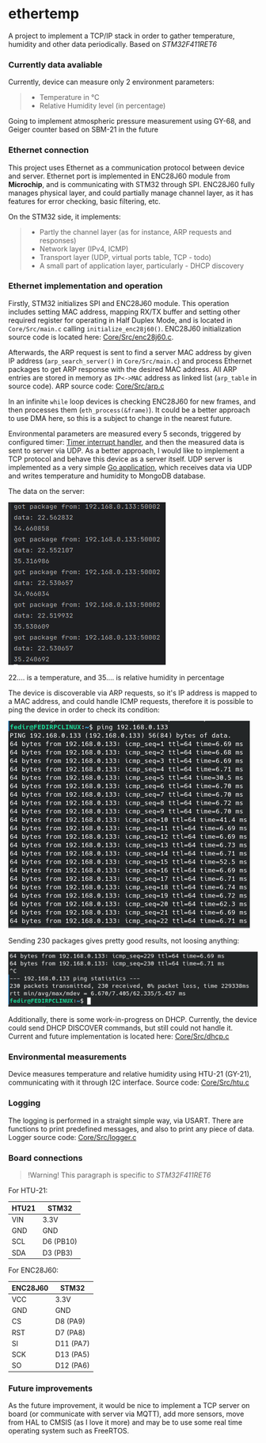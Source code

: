 # ethertemp

A project to implement a TCP/IP stack in order to gather temperature, humidity and other data periodically. Based on *STM32F411RET6*

### Currently data avaliable

Currently, device can measure only 2 environment parameters:
>
> - Temperature in °C
> - Relative Humidity level (in percentage)
>

Going to implement atmospheric pressure measurement using GY-68, and Geiger counter based on SBM-21 in the future

### Ethernet connection

This project uses Ethernet as a communication protocol between device and server. Ethernet port is implemented in ENC28J60 module from **Microchip**, and is communicating with STM32 through SPI.
ENC28J60 fully manages physical layer, and could partially manage channel layer, as it has features for error checking, basic filtering, etc.

On the STM32 side, it implements:

>
> - Partly the channel layer (as for instance, ARP requests and responses)
> - Network layer (IPv4, ICMP)
> - Transport layer (UDP, virtual ports table, TCP - todo)
> - A small part of application layer, particularly - DHCP discovery
>

### Ethernet implementation and operation

Firstly, STM32 initializes SPI and ENC28J60 module. This operation includes setting MAC address, mapping RX/TX buffer and setting other required register for operating in Half Duplex Mode, and is located in `Core/Src/main.c` calling `initialize_enc28j60()`.
ENC28J60 initialization source code is located here: [Core/Src/enc28j60.c](https://github.com/CeSiumUA/ethertemp/blob/master/Core/Src/enc28j60.c).

Afterwards, the ARP request is sent to find a server MAC address by given IP address (`arp_search_server()` in `Core/Src/main.c`) and process Ethernet packages to get ARP response with the desired MAC address. All ARP entries are stored in memory as `IP<->MAC` address as linked list (`arp_table` in source code).
ARP source code: [Core/Src/arp.c](https://github.com/CeSiumUA/ethertemp/blob/master/Core/Src/arp.c)

In an infinite `while` loop devices is checking ENC28J60 for new frames, and then processes them (`eth_process(&frame)`). It could be a better approach to use DMA here, so this is a subject to change in the nearest future.

Environmental parameters are measured every 5 seconds, triggered by configured timer: [Timer interrupt handler](https://github.com/CeSiumUA/ethertemp/blob/master/Core/Src/main.c#L158), and then the measured data is sent to server via UDP. As a better approach, I would like to implement a TCP protocol and behave this device as a server itself. UDP server is implemented as a very simple [Go application](https://github.com/CeSiumUA/ethertemp-server), which receives data via UDP and writes temperature and humidity to MongoDB database.

The data on the server:

![Data on the server](/img/img1.png "Data on the server")

22.... is a temperature, and 35.... is relative humidity in percentage

The device is discoverable via ARP requests, so it's IP address is mapped to a MAC address, and could handle ICMP requests, therefore it is possible to ping the device in order to check its condition:

![Ping command to device](/img/img2.png "Ping to the device")

Sending 230 packages gives pretty good results, not loosing anything:

![Ping results](/img/img3.png "Ping results")

Additionally, there is some work-in-progress on DHCP. Currently, the device could send DHCP DISCOVER commands, but still could not handle it. Current and future implementation is located here: [Core/Src/dhcp.c](https://github.com/CeSiumUA/ethertemp/blob/master/Core/Src/dhcp.c)

### Environmental measurements

Device measures temperature and relative humidity using HTU-21 (GY-21), communicating with it through I2C interface.
Source code: [Core/Src/htu.c](https://github.com/CeSiumUA/ethertemp/blob/master/Core/Src/htu.c)

### Logging

The logging is performed in a straight simple way, via USART. There are functions to print predefined messages, and also to print any piece of data. Logger source code: [Core/Src/logger.c](https://github.com/CeSiumUA/ethertemp/blob/master/Core/Src/logger.c)

### Board connections

>!Warning! This paragraph is specific to *STM32F411RET6*

For HTU-21:

| HTU21 | STM32     |
|-------|-----------|
| VIN   | 3.3V      |
| GND   | GND       |
| SCL   | D6 (PB10) |
| SDA   | D3 (PB3)  |

For ENC28J60:

| ENC28J60 | STM32     |
|----------|-----------|
| VCC      | 3.3V      |
| GND      | GND       |
| CS       | D8 (PA9)  |
| RST      | D7 (PA8)  |
| SI       | D11 (PA7) |
| SCK      | D13 (PA5) |
| SO       | D12 (PA6) |

### Future improvements

As the future improvement, it would be nice to implement a TCP server on board (or communicate with server via MQTT), add more sensors, move from HAL to CMSIS (as I love it more) and may be to use some real time operating system such as FreeRTOS.
